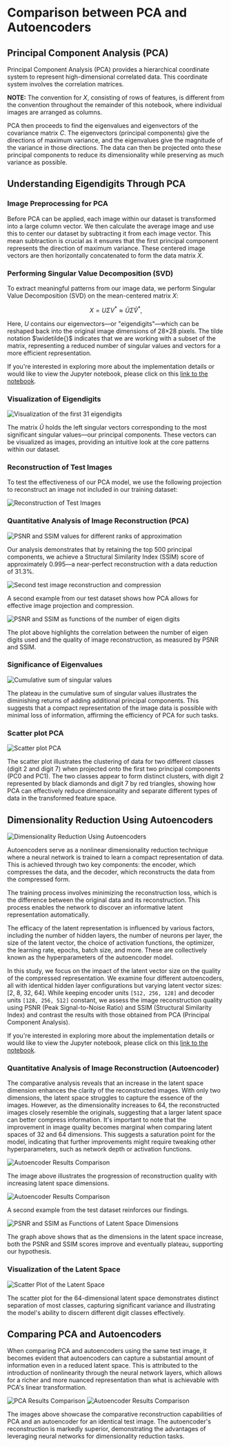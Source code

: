 # Comparison between PCA and Autoencoders

## Principal Component Analysis (PCA)

Principal Component Analysis (PCA) provides a hierarchical coordinate system to represent high-dimensional correlated data. This coordinate system involves the correlation matrices.

**NOTE:** The convention for $X$, consisting of rows of features, is different from the convention throughout the remainder of this notebook, where individual images are arranged as columns.

PCA then proceeds to find the eigenvalues and eigenvectors of the covariance matrix $C$. The eigenvectors (principal components) give the directions of maximum variance, and the eigenvalues give the magnitude of the variance in those directions. The data can then be projected onto these principal components to reduce its dimensionality while preserving as much variance as possible.

## Understanding Eigendigits Through PCA

### Image Preprocessing for PCA

Before PCA can be applied, each image within our dataset is transformed into a large column vector. We then calculate the average image and use this to center our dataset by subtracting it from each image vector. This mean subtraction is crucial as it ensures that the first principal component represents the direction of maximum variance. These centered image vectors are then horizontally concatenated to form the data matrix $X$.

### Performing Singular Value Decomposition (SVD)

To extract meaningful patterns from our image data, we perform Singular Value Decomposition (SVD) on the mean-centered matrix $X$:

$$X = U\Sigma V^ \ast \approx \widetilde{U}\widetilde{\Sigma}\widetilde{V}^ \ast,$$

Here, $U$ contains our eigenvectors—or "eigendigits"—which can be reshaped back into the original image dimensions of 28×28 pixels. The tilde notation $\widetilde{}$ indicates that we are working with a subset of the matrix, representing a reduced number of singular values and vectors for a more efficient representation.

If you're interested in exploring more about the implementation details or would like to view the Jupyter notebook, please click on this [link to the notebook](01_pca.ipynb).

### Visualization of Eigendigits

![Visualization of the first 31 eigendigits](assets/image/eigendigits.png)

The matrix $\widetilde{U}$ holds the left singular vectors corresponding to the most significant singular values—our principal components. These vectors can be visualized as images, providing an intuitive look at the core patterns within our dataset.

### Reconstruction of Test Images

To test the effectiveness of our PCA model, we use the following projection to reconstruct an image not included in our training dataset:

![Reconstruction of Test Images](https://latex.codecogs.com/svg.latex?\widetilde{x}_{\text{test}}%20=%20\widetilde{U}%20\widetilde{U}^{\ast}%20x_{\text{test}})

### Quantitative Analysis of Image Reconstruction (PCA)

![PSNR and SSIM values for different ranks of approximation](assets/image/pca_comp_result_1.png)

Our analysis demonstrates that by retaining the top 500 principal components, we achieve a Structural Similarity Index (SSIM) score of approximately 0.995—a near-perfect reconstruction with a data reduction of 31.3%.

![Second test image reconstruction and compression](assets/image/pca_comp_result_2.png)

A second example from our test dataset shows how PCA allows for effective image projection and compression.

![PSNR and SSIM as functions of the number of eigen digits](assets/image/psnr-ssim-pca.png)

The plot above highlights the correlation between the number of eigen digits used and the quality of image reconstruction, as measured by PSNR and SSIM.

### Significance of Eigenvalues

![Cumulative sum of singular values](assets/image/sing-values-sum.png)

The plateau in the cumulative sum of singular values illustrates the diminishing returns of adding additional principal components. This suggests that a compact representation of the image data is possible with minimal loss of information, affirming the efficiency of PCA for such tasks.

### Scatter plot PCA

![Scatter plot PCA](assets/image/scatter-plot.png)

The scatter plot illustrates the clustering of data for two different classes (digit 2 and digit 7) when projected onto the first two principal components (PC0 and PC1). The two classes appear to form distinct clusters, with digit 2 represented by black diamonds and digit 7 by red triangles, showing how PCA can effectively reduce dimensionality and separate different types of data in the transformed feature space.

## Dimensionality Reduction Using Autoencoders

![Dimensionality Reduction Using Autoencoders](https://miro.medium.com/v2/resize:fit:1400/format:webp/1*F1E29YWdRiaQ1w2domawAQ.png)

Autoencoders serve as a nonlinear dimensionality reduction technique where a neural network is trained to learn a compact representation of data. This is achieved through two key components: the encoder, which compresses the data, and the decoder, which reconstructs the data from the compressed form.

The training process involves minimizing the reconstruction loss, which is the difference between the original data and its reconstruction. This process enables the network to discover an informative latent representation automatically.

The efficacy of the latent representation is influenced by various factors, including the number of hidden layers, the number of neurons per layer, the size of the latent vector, the choice of activation functions, the optimizer, the learning rate, epochs, batch size, and more. These are collectively known as the hyperparameters of the autoencoder model.

In this study, we focus on the impact of the latent vector size on the quality of the compressed representation. We examine four different autoencoders, all with identical hidden layer configurations but varying latent vector sizes: [2, 8, 32, 64]. While keeping encoder units `[512, 256, 128]` and decoder units `[128, 256, 512]` constant, we assess the image reconstruction quality using PSNR (Peak Signal-to-Noise Ratio) and SSIM (Structural Similarity Index) and contrast the results with those obtained from PCA (Principal Component Analysis).

If you're interested in exploring more about the implementation details or would like to view the Jupyter notebook, please click on this [link to the notebook](02_auto_encoder.ipynb).

### Quantitative Analysis of Image Reconstruction (Autoencoder)

The comparative analysis reveals that an increase in the latent space dimension enhances the clarity of the reconstructed images. With only two dimensions, the latent space struggles to capture the essence of the images. However, as the dimensionality increases to 64, the reconstructed images closely resemble the originals, suggesting that a larger latent space can better compress information. It's important to note that the improvement in image quality becomes marginal when comparing latent spaces of 32 and 64 dimensions. This suggests a saturation point for the model, indicating that further improvements might require tweaking other hyperparameters, such as network depth or activation functions.

![Autoencoder Results Comparison](assets/image/autoenc_comp_result_1.png)

The image above illustrates the progression of reconstruction quality with increasing latent space dimensions.

![Autoencoder Results Comparison](assets/image/autoenc_comp_result_2.png)

A second example from the test dataset reinforces our findings.

![PSNR and SSIM as Functions of Latent Space Dimensions](assets/image/psnr-ssim-autoencoder.png)

The graph above shows that as the dimensions in the latent space increase, both the PSNR and SSIM scores improve and eventually plateau, supporting our hypothesis.

### Visualization of the Latent Space

![Scatter Plot of the Latent Space](assets/image/latent_space_autoencoder.png)

The scatter plot for the 64-dimensional latent space demonstrates distinct separation of most classes, capturing significant variance and illustrating the model's ability to discern different digit classes effectively.

## Comparing PCA and Autoencoders

When comparing PCA and autoencoders using the same test image, it becomes evident that autoencoders can capture a substantial amount of information even in a reduced latent space. This is attributed to the introduction of nonlinearity through the neural network layers, which allows for a richer and more nuanced representation than what is achievable with PCA's linear transformation.

![PCA Results Comparison](assets/image/pca_comp_result_3.png)
![Autoencoder Results Comparison](assets/image/autoenc_comp_result_3.png)

The images above showcase the comparative reconstruction capabilities of PCA and an autoencoder for an identical test image. The autoencoder's reconstruction is markedly superior, demonstrating the advantages of leveraging neural networks for dimensionality reduction tasks.
